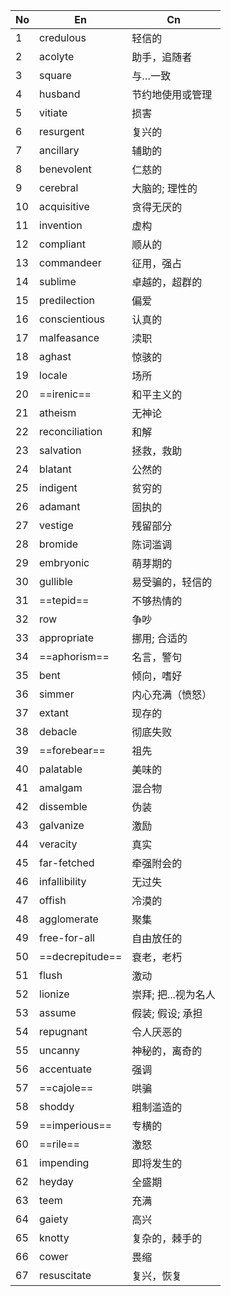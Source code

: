 
| No  | En              | Cn           |
| --- | --------------- | ------------ |
| 1   | credulous       | 轻信的          |
| 2   | acolyte         | 助手，追随者       |
| 3   | square          | 与…一致         |
| 4   | husband         | 节约地使用或管理     |
| 5   | vitiate         | 损害           |
| 6   | resurgent       | 复兴的          |
| 7   | ancillary       | 辅助的          |
| 8   | benevolent      | 仁慈的          |
| 9   | cerebral        | 大脑的; 理性的     |
| 10  | acquisitive     | 贪得无厌的        |
| 11  | invention       | 虚构           |
| 12  | compliant       | 顺从的          |
| 13  | commandeer      | 征用，强占        |
| 14  | sublime         | 卓越的，超群的      |
| 15  | predilection    | 偏爱           |
| 16  | conscientious   | 认真的          |
| 17  | malfeasance     | 渎职           |
| 18  | aghast          | 惊骇的          |
| 19  | locale          | 场所           |
| 20  | ==irenic==      | 和平主义的        |
| 21  | atheism         | 无神论          |
| 22  | reconciliation  | 和解           |
| 23  | salvation       | 拯救，救助        |
| 24  | blatant         | 公然的          |
| 25  | indigent        | 贫穷的          |
| 26  | adamant         | 固执的          |
| 27  | vestige         | 残留部分         |
| 28  | bromide         | 陈词滥调         |
| 29  | embryonic       | 萌芽期的         |
| 30  | gullible        | 易受骗的，轻信的     |
| 31  | ==tepid==       | 不够热情的        |
| 32  | row             | 争吵           |
| 33  | appropriate     | 挪用; 合适的      |
| 34  | ==aphorism==    | 名言，警句        |
| 35  | bent            | 倾向，嗜好        |
| 36  | simmer          | 内心充满（愤怒）     |
| 37  | extant          | 现存的          |
| 38  | debacle         | 彻底失败         |
| 39  | ==forebear==    | 祖先           |
| 40  | palatable       | 美味的          |
| 41  | amalgam         | 混合物          |
| 42  | dissemble       | 伪装           |
| 43  | galvanize       | 激励           |
| 44  | veracity        | 真实           |
| 45  | far-fetched     | 牵强附会的        |
| 46  | infallibility   | 无过失          |
| 47  | offish          | 冷漠的          |
| 48  | agglomerate     | 聚集           |
| 49  | free-for-all    | 自由放任的        |
| 50  | ==decrepitude== | 衰老，老朽        |
| 51  | flush           | 激动           |
| 52  | lionize         | 崇拜; 把...视为名人 |
| 53  | assume          | 假装; 假设; 承担   |
| 54  | repugnant       | 令人厌恶的        |
| 55  | uncanny         | 神秘的，离奇的      |
| 56  | accentuate      | 强调           |
| 57  | ==cajole==      | 哄骗           |
| 58  | shoddy          | 粗制滥造的        |
| 59  | ==imperious==   | 专横的          |
| 60  | ==rile==        | 激怒           |
| 61  | impending       | 即将发生的        |
| 62  | heyday          | 全盛期          |
| 63  | teem            | 充满           |
| 64  | gaiety          | 高兴           |
| 65  | knotty          | 复杂的，棘手的      |
| 66  | cower           | 畏缩           |
| 67  | resuscitate     | 复兴，恢复        |

